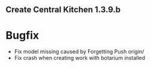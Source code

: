 ## Create Central Kitchen 1.3.9.b

# Bugfix
- Fix model missing caused by Forgetting Push origin/
- Fix crash when creating work with botarium installed